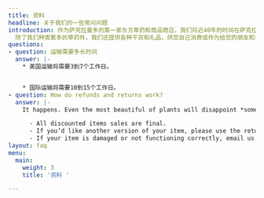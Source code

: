 ```yaml
---
title: 资料
headline: 关于我们的一些常问问题
introduction: 作为萨克拉曼多的第一家东方草药和商品商店，我们将近40年的时间在萨克拉曼多更大的地区提供了优质的商品。 我们多年的专业知识和丰富的草药目录可满足草药从业人员提供的大多数草药配方，并且我们已成为萨克拉曼多大地区许多从业人员的首选商店。
  除了我们种类繁多的草药外，我们还提供各种干货和礼品，供您自己消费或作为给您的朋友和亲人的礼品。
questions:
- question: 运输需要多长时间
  answer: |-
    * 美国运输将需要3到7个工作日。


    * 国际运输将需要10到15个工作日。
- question: How do refunds and returns work?
  answer: |-
    It happens. Even the most beautiful of plants will disappoint *someone*. Again, tell it like it is:

      - All discounted items sales are final.
      - If you’d like another version of your item, please use the return label. Instructions are printed on its back.
      - If your item is damaged or not functioning correctly, email us at info@planty.com, and we’ll refund you + send you a new one ASAP!
layout: faq
menu:
  main:
    weight: 3
    title: '资料 '

---
```

